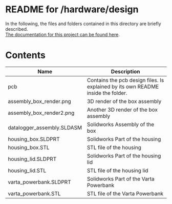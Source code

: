 <h1>README for /hardware/design</h1>
<p>
In the following, the files and folders contained in this directory are briefly described.
<br>
<a href="https://global-health-engineering.github.io/pre-cleaning-system-design-for-HDPE-bottles/">The documentation for this project can be found here</a>.
</b>
<br>
</p>

# Contents

| Name      | Description |
| ----------- | ----------- |
| pcb     | Contains the pcb design files. Is explained by its own README inside the folder.       |
| assembly_box_render.png   | 3D render of the box assembly |
| assembly_box_render2.png   | Another 3D render of the box assembly |
| datalogger_assembly.SLDASM   | Solidworks Assembly of the box |
| housing_box.SLDPRT   | Solidworks Part of the housing |
| housing_box.STL   | STL file of the housing |
| housing_lid.SLDPRT   | Solidworks Part of the housing lid |
| housing_lid.STL   | STL file of the housing lid |
| varta_powerbank.SLDPRT   | Solidworks Part of the Varta Powerbank |
| varta_powerbank.STL   | STL file of the Varta Powerbank |